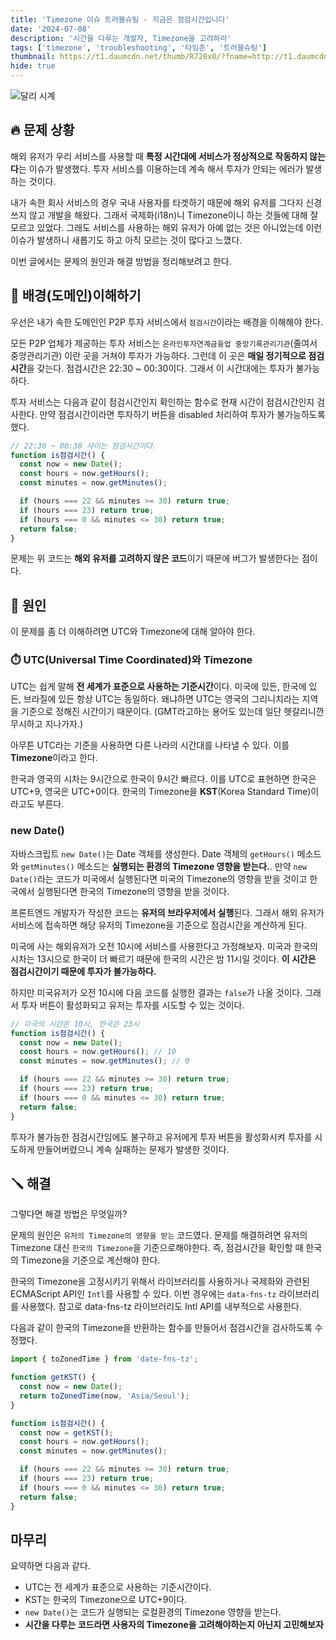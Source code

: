 ```yaml
---
title: 'Timezone 이슈 트러블슈팅 - 지금은 점검시간입니다'
date: '2024-07-08'
description: '시간을 다루는 개발자, Timezone을 고려하라'
tags: ['timezone', 'troubleshooting', '타임존', '트러블슈팅']
thumbnail: https://t1.daumcdn.net/thumb/R720x0/?fname=http://t1.daumcdn.net/brunch/service/user/4yJe/image/8QAi2OERgLwZSFisJIlXSuQSs7Q.jpg
hide: true
---
```


<img src="https://t1.daumcdn.net/thumb/R720x0/?fname=http://t1.daumcdn.net/brunch/service/user/4yJe/image/8QAi2OERgLwZSFisJIlXSuQSs7Q.jpg" alt="달리 시계" />

## 🔥 문제 상황

해외 유저가 우리 서비스를 사용할 때 **특정 시간대에 서비스가 정상적으로 작동하지 않는다**는 이슈가 발생했다. 투자 서비스를 이용하는데 계속 해서 투자가 안되는 에러가 발생하는 것이다.

내가 속한 회사 서비스의 경우 국내 사용자를 타겟하기 때문에 해외 유저를 그다지 신경쓰지 않고 개발을 해왔다. 그래서 국제화(i18n)니 Timezone이니 하는 것들에 대해 잘 모르고 있었다. 그래도 서비스를 사용하는 해외 유저가 아예 없는 것은 아니었는데 이런 이슈가 발생하니 새롭기도 하고 아직 모르는 것이 많다고 느꼈다.

이번 글에서는 문제의 원인과 해결 방법을 정리해보려고 한다.

## 🌁 배경(도메인)이해하기

우선은 내가 속한 도메인인 P2P 투자 서비스에서 `점검시간`이라는 배경을 이해해야 한다.

모든 P2P 업체가 제공하는 투자 서비스는 `온라인투자연계금융업 중앙기록관리기관`(줄여서 중앙관리기관) 이란 곳을 거쳐야 투자가 가능하다. 그런데 이 곳은 **매일 정기적으로 점검시간**을 갖는다. 점검시간은 22:30 ~ 00:30이다. 그래서 이 시간대에는 투자가 불가능하다.

투자 서비스는 다음과 같이 점검시간인지 확인하는 함수로 현재 시간이 점검시간인지 검사한다. 만약 점검시간이라면 투자하기 버튼을 disabled 처리하여 투자가 불가능하도록 했다.

```js
// 22:30 ~ 00:30 사이는 점검시간이다.
function is점검시간() {
  const now = new Date();
  const hours = now.getHours();
  const minutes = now.getMinutes();

  if (hours === 22 && minutes >= 30) return true;
  if (hours === 23) return true;
  if (hours === 0 && minutes <= 30) return true;
  return false;
}
```

문제는 위 코드는 **해외 유저를 고려하지 않은 코드**이기 때문에 버그가 발생한다는 점이다.

## 🔎 원인

이 문제를 좀 더 이해하려면 UTC와 Timezone에 대해 알아야 한다.

### ⏱️ UTC(Universal Time Coordinated)와 Timezone

UTC는 쉽게 말해 **전 세계가 표준으로 사용하는 기준시간**이다. 미국에 있든, 한국에 있든, 브라질에 있든 항상 UTC는 동일하다. 왜냐하면 UTC는 영국의 그리니치라는 지역을 기준으로 정해진 시간이기 때문이다. (GMT라고하는 용어도 있는데 일단 헷갈리니깐 무시하고 지나가자.)

아무튼 UTC라는 기준을 사용하면 다른 나라의 시간대를 나타낼 수 있다. 이를 **Timezone**이라고 한다.

한국과 영국의 시차는 9시간으로 한국이 9시간 빠르다. 이를 UTC로 표현하면 한국은 UTC+9, 영국은 UTC+0이다. 한국의 Timezone을 **KST**(Korea Standard Time)이라고도 부른다.

### new Date()

자바스크립트 `new Date()`는 Date 객체를 생성한다. Date 객체의 `getHours()` 메소드와 `getMinutes()` 메소드는 **실행되는 환경의 Timezone 영향을 받는다.**. 만약 `new Date()`라는 코드가 미국에서 실행된다면 미국의 Timezone의 영향을 받을 것이고 한국에서 실행된다면 한국의 Timezone의 영향을 받을 것이다.

프론트엔드 개발자가 작성한 코드는 **유저의 브라우저에서 실행**된다. 그래서 해외 유저가 서비스에 접속하면 해당 유저의 Timezone을 기준으로 점검시간을 계산하게 된다.

미국에 사는 해외유저가 오전 10시에 서비스를 사용한다고 가정해보자. 미국과 한국의 시차는 13시으로 한국이 더 빠르기 때문에 한국의 시간은 밤 11시일 것이다. **이 시간은 점검시간이기 때문에 투자가 불가능하다.**

하지만 미국유저가 오전 10시에 다음 코드를 실행한 결과는 `false`가 나올 것이다. 그래서 투자 버튼이 활성화되고 유저는 투자를 시도할 수 있는 것이다.

```js
// 미국의 시간은 10시, 한국은 23시
function is점검시간() {
  const now = new Date();
  const hours = now.getHours(); // 10
  const minutes = now.getMinutes(); // 0

  if (hours === 22 && minutes >= 30) return true;
  if (hours === 23) return true;
  if (hours === 0 && minutes <= 30) return true;
  return false;
}
```

투자가 불가능한 점검시간임에도 불구하고 유저에게 투자 버튼을 활성화시켜 투자를 시도하게 만들어버렸으니 계속 실패하는 문제가 발생한 것이다.

## 🪛 해결

그렇다면 해결 방법은 무엇일까?

문제의 원인은 `유저의 Timezone의 영향을 받는` 코드였다. 문제를 해결하려면 유저의 Timezone 대신 `한국의 Timezone`을 기준으로해야한다. 즉, 점검시간을 확인할 때 한국의 Timezone을 기준으로 계산해야 한다.

한국의 Timezone을 고정시키기 위해서 라이브러리를 사용하거나 국제화와 관련된 ECMAScript API인 `Intl`를 사용할 수 있다. 이번 경우에는 `data-fns-tz` 라이브러리를 사용했다. 참고로 data-fns-tz 라이브러리도 Intl API를 내부적으로 사용한다.

다음과 같이 한국의 Timezone을 반환하는 함수를 만들어서 점검시간을 검사하도록 수정했다.

```js
import { toZonedTime } from 'date-fns-tz';

function getKST() {
  const now = new Date();
  return toZonedTime(now, 'Asia/Seoul');
}

function is점검시간() {
  const now = getKST();
  const hours = now.getHours();
  const minutes = now.getMinutes();

  if (hours === 22 && minutes >= 30) return true;
  if (hours === 23) return true;
  if (hours === 0 && minutes <= 30) return true;
  return false;
}
```

## 마무리

요약하면 다음과 같다.

- UTC는 전 세계가 표준으로 사용하는 기준시간이다.
- KST는 한국의 Timezone으로 UTC+9이다.
- `new Date()`는 코드가 실행되는 로컬환경의 Timezone 영향을 받는다.
- **시간을 다루는 코드라면 사용자의 Timezone을 고려해야하는지 아닌지 고민해보자**
